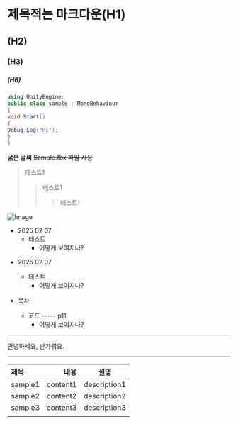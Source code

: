 # 제목적는 마크다운(H1)
## (H2)
### (H3)
####
#####
##### (H6)

```cs
using UnityEngine;
public class sample : MonoBehaviour
{
void Start()
{
Debug.Log("Hi");
}
}
```
**굵은 글씨**
~~Sample.fbx 파일 사용~~ 
> 테스트1
>> 테스트1
>>> 테스트1


![Image](https://github.com/user-attachments/assets/c82c432f-8491-47be-a2ef-08151c56a498)


+ 2025 02 07
  + 테스트
    + 어떻게 보여지나?

* 2025 02 07
  * 테스트
    * 어떻게 보여지나?

* 목차
  * 코드 ----- p11
    *  어떻게 보여지나?
   
---
안녕하세요, 반가워요.
<HR>

|제목|내용|설명|
|:----|---:|:--:|
|sample1|content1|description1|
|sample2|content2|description2|
|sample3|content3|description3|
| | | |
